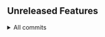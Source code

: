 ## Unreleased Features

<details>
<summary>All commits</summary>

**Feature**(test): create temp file ([#31](https://github.com/aamirazad/aamirazad/pull/31)) by [@aamirazad](https://github.com/aamirazad) - ([compare](https://github.com/aamirazad/aamirazad/compare/026b7579d68a1d905b53e1dcdcadb81bc18ff0c0...0f9d9a9668b6e79929235ae4bfdd299651e4e432))
- another line by [@aamirazad](https://github.com/aamirazad) for [#30](https://github.com/aamirazad/aamirazad/pull/30) was [merged](https://github.com/aamirazad/aamirazad/compare/691058a38b1941216a76ec96e59bbae0cdf351e0...d3d507ef3fc6c94b1c953ee1b2bb379e1c277969) by [@aamirazad](https://github.com/aamirazad)
- more test commits by [@aamirazad](https://github.com/aamirazad) for [#29](https://github.com/aamirazad/aamirazad/pull/29) was [merged](https://github.com/aamirazad/aamirazad/compare/1e6ceaa81676ae52698c5722de5f90dde58eb23b...ed14958eaf03b4ef89445bd68415f7c4ec8afe7e) by [@aamirazad](https://github.com/aamirazad)

</details>

